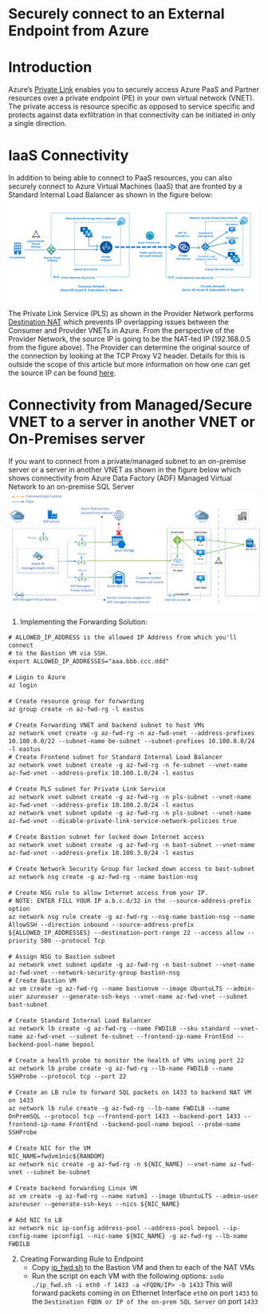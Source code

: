 # Securely connect to an External Endpoint from Azure

# Introduction
Azure’s [Private Link](https://docs.microsoft.com/en-us/azure/private-link/private-link-overview) enables you to securely access Azure PaaS and Partner resources over a private endpoint (PE) in your own virtual network (VNET).  The private access is resource specific as opposed to service specific and protects against data exfiltration in that connectivity can be initiated in only a single direction.

# IaaS Connectivity
In addition to being able to connect to PaaS resources, you can also securely connect to Azure Virtual Machines (IaaS) that are fronted by a Standard Internal Load Balancer as shown in the figure below:
![Figure 1](images/Azure_IaaS_PLS.png)
The Private Link Service (PLS) as shown in the Provider Network performs [Destination NAT](https://en.wikipedia.org/wiki/Network_address_translation#DNAT) which prevents IP overlapping issues between the Consumer and Provider VNETs in Azure.  From the perspective of the Provider Network, the source IP is going to be the NAT-ted IP (192.168.0.5 from the figure above).  The Provider can determine the original source of the connection by looking at the TCP Proxy V2 header.  Details for this is outside the scope of this article but more information on how one can get the source IP can be found [here](https://docs.microsoft.com/en-us/azure/private-link/private-link-service-overview#getting-connection-information-using-tcp-proxy-v2).

# Connectivity from Managed/Secure VNET to a server in another VNET or On-Premises server
If you want to connect from a private/managed subnet to an on-premise server or a server in another VNET as shown in the figure below which shows connectivity from Azure Data Factory (ADF) Managed Virtual Network to an on-premise SQL Server
![Figure 1](images/Azure_ADF_FWD.png)
1. Implementing the Forwarding Solution:
```
# ALLOWED_IP_ADDRESS is the allowed IP Address from which you'll connect
# to the Bastion VM via SSH.
export ALLOWED_IP_ADDRESSES="aaa.bbb.ccc.ddd"

# Login to Azure
az login 

# Create resource group for forwarding
az group create -n az-fwd-rg -l eastus

# Create Forwarding VNET and backend subnet to host VMs
az network vnet create -g az-fwd-rg -n az-fwd-vnet --address-prefixes 10.100.0.0/22 --subnet-name be-subnet --subnet-prefixes 10.100.0.0/24 -l eastus
# Create Frontend subnet for Standard Internal Load Balancer 
az network vnet subnet create -g az-fwd-rg -n fe-subnet --vnet-name az-fwd-vnet --address-prefix 10.100.1.0/24 -l eastus

# Create PLS subnet for Private Link Service
az network vnet subnet create -g az-fwd-rg -n pls-subnet --vnet-name az-fwd-vnet --address-prefix 10.100.2.0/24 -l eastus
az network vnet subnet update -g az-fwd-rg -n pls-subnet --vnet-name az-fwd-vnet --disable-private-link-service-network-policies true

# Create Bastion subnet for locked down Internet access
az network vnet subnet create -g az-fwd-rg -n bast-subnet --vnet-name az-fwd-vnet --address-prefix 10.100.3.0/24 -l eastus

# Create Network Security Group for locked down access to bast-subnet
az network nsg create -g az-fwd-rg --name bastion-nsg

# Create NSG rule to allow Internet access from your IP.
# NOTE: ENTER FILL YOUR IP a.b.c.d/32 in the --source-address-prefix option
az network nsg rule create -g az-fwd-rg --nsg-name bastion-nsg --name AllowSSH --direction inbound --source-address-prefix ${ALLOWED_IP_ADDRESSES} --destination-port-range 22 --access allow --priority 500 --protocol Tcp

# Assign NSG to Bastion subnet
az network vnet subnet update -g az-fwd-rg -n bast-subnet --vnet-name az-fwd-vnet --network-security-group bastion-nsg
# Create Bastion VM
az vm create -g az-fwd-rg --name bastionvm --image UbuntuLTS --admin-user azureuser --generate-ssh-keys --vnet-name az-fwd-vnet --subnet bast-subnet

# Create Standard Internal Load Balancer
az network lb create -g az-fwd-rg --name FWDILB --sku standard --vnet-name az-fwd-vnet --subnet fe-subnet --frontend-ip-name FrontEnd --backend-pool-name bepool

# Create a health probe to monitor the health of VMs using port 22
az network lb probe create -g az-fwd-rg --lb-name FWDILB --name SSHProbe --protocol tcp --port 22

# Create an LB rule to forward SQL packets on 1433 to backend NAT VM on 1433
az network lb rule create -g az-fwd-rg --lb-name FWDILB --name OnPremSQL --protocol tcp --frontend-port 1433 --backend-port 1433 --frontend-ip-name FrontEnd --backend-pool-name bepool --probe-name SSHProbe

# Create NIC for the VM
NIC_NAME=fwdvm1nic${RANDOM}
az network nic create -g az-fwd-rg -n ${NIC_NAME} --vnet-name az-fwd-vnet --subnet be-subnet

# Create backend forwarding Linux VM
az vm create -g az-fwd-rg --name natvm1 --image UbuntuLTS --admin-user azureuser --generate-ssh-keys --nics ${NIC_NAME}

# Add NIC to LB
az network nic ip-config address-pool --address-pool bepool --ip-config-name ipconfig1 --nic-name ${NIC_NAME} -g az-fwd-rg --lb-name FWDILB
```
2. Creating Forwarding Rule to Endpoint
   * Copy [ip_fwd.sh](ip_fwd.sh) to the Bastion VM and then to each of the  NAT VMs
   * Run the script on each VM with the following options:
     ```sudo ./ip_fwd.sh -i eth0 -f 1433 -a <FQDN/IP> -b 1433```
     This will forward packets coming in on Ethernet Interface ```eth0``` on port ```1433``` to the ```Destination FQDN or IP of the on-prem SQL Server``` on port ```1433```



